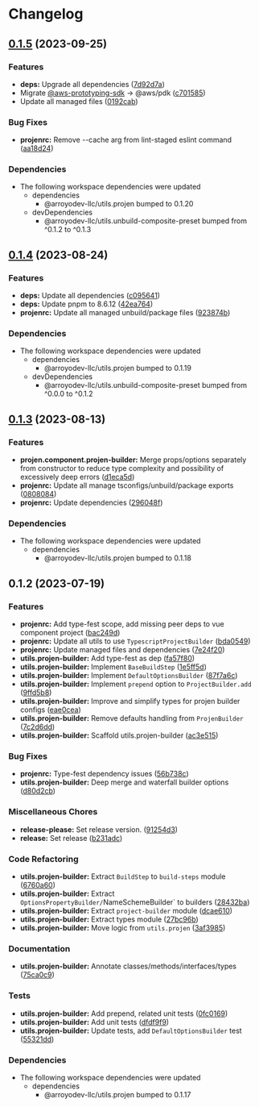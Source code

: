 # Changelog

## [0.1.5](https://github.com/ArroyoDev-LLC/components/compare/@arroyodev-llc/utils.projen-builder-v0.1.4...@arroyodev-llc/utils.projen-builder-v0.1.5) (2023-09-25)


### Features

* **deps:** Upgrade all dependencies ([7d92d7a](https://github.com/ArroyoDev-LLC/components/commit/7d92d7a3219d0c1df79e7c311391deb7f7ed98be))
* Migrate [@aws-prototyping-sdk](https://github.com/aws-prototyping-sdk) -&gt; @aws/pdk ([c701585](https://github.com/ArroyoDev-LLC/components/commit/c701585692de6b4ba01b018805ecedadbab67ca7))
* Update all managed files ([0192cab](https://github.com/ArroyoDev-LLC/components/commit/0192cab235b2bfe7e68a218b2373b919b819085a))


### Bug Fixes

* **projenrc:** Remove --cache arg from lint-staged eslint command ([aa18d24](https://github.com/ArroyoDev-LLC/components/commit/aa18d24368ab0c1283bc9dab7dfbaa54a1c69447))


### Dependencies

* The following workspace dependencies were updated
  * dependencies
    * @arroyodev-llc/utils.projen bumped to 0.1.20
  * devDependencies
    * @arroyodev-llc/utils.unbuild-composite-preset bumped from ^0.1.2 to ^0.1.3

## [0.1.4](https://github.com/ArroyoDev-LLC/components/compare/@arroyodev-llc/utils.projen-builder-v0.1.3...@arroyodev-llc/utils.projen-builder-v0.1.4) (2023-08-24)


### Features

* **deps:** Update all dependencies ([c095641](https://github.com/ArroyoDev-LLC/components/commit/c095641714560189f59a19f89d1ab06e1815ad6e))
* **deps:** Update pnpm to 8.6.12 ([42ea764](https://github.com/ArroyoDev-LLC/components/commit/42ea7642497786063ff160cf5ce591e56155b4ca))
* **projenrc:** Update all managed unbuild/package files ([923874b](https://github.com/ArroyoDev-LLC/components/commit/923874b536dfa15ae21b81812d70b383551b87c2))


### Dependencies

* The following workspace dependencies were updated
  * dependencies
    * @arroyodev-llc/utils.projen bumped to 0.1.19
  * devDependencies
    * @arroyodev-llc/utils.unbuild-composite-preset bumped from ^0.0.0 to ^0.1.2

## [0.1.3](https://github.com/ArroyoDev-LLC/components/compare/@arroyodev-llc/utils.projen-builder-v0.1.2...@arroyodev-llc/utils.projen-builder-v0.1.3) (2023-08-13)


### Features

* **projen.component.projen-builder:** Merge props/options separately from constructor to reduce type complexity and possibility of excessively deep errors ([d1eca5d](https://github.com/ArroyoDev-LLC/components/commit/d1eca5da966c320dc62a35311860ad33f377c64b))
* **projenrc:** Update all manage tsconfigs/unbuild/package exports ([0808084](https://github.com/ArroyoDev-LLC/components/commit/0808084c6cebd9d7ead2b01fd021efaf470088bc))
* **projenrc:** Update dependencies ([296048f](https://github.com/ArroyoDev-LLC/components/commit/296048f5d578df7c81e1927ed2c7c84898c2153b))


### Dependencies

* The following workspace dependencies were updated
  * dependencies
    * @arroyodev-llc/utils.projen bumped to 0.1.18

## 0.1.2 (2023-07-19)


### Features

* **projenrc:** Add type-fest scope, add missing peer deps to vue component project ([bac249d](https://github.com/ArroyoDev-LLC/components/commit/bac249d97a51b8534b76fd0f89f9435e687915bc))
* **projenrc:** Update all utils to use `TypescriptProjectBuilder` ([bda0549](https://github.com/ArroyoDev-LLC/components/commit/bda05495b396470d725e5561a2f4f68e196a69c1))
* **projenrc:** Update managed files and dependencies ([7e24f20](https://github.com/ArroyoDev-LLC/components/commit/7e24f20b0551bdd8972a3a6aac3622e88e3eb19e))
* **utils.projen-builder:** Add type-fest as dep ([fa57f80](https://github.com/ArroyoDev-LLC/components/commit/fa57f807a353b85b7936a12ab97d601d46955d38))
* **utils.projen-builder:** Implement `BaseBuildStep` ([1e5ff5d](https://github.com/ArroyoDev-LLC/components/commit/1e5ff5d18e051c3cb26c439ff4cc27db1cd8580b))
* **utils.projen-builder:** Implement `DefaultOptionsBuilder` ([87f7a6c](https://github.com/ArroyoDev-LLC/components/commit/87f7a6c602e6dd0e3f2d3c4868d2620f8acc8161))
* **utils.projen-builder:** Implement `prepend` option to `ProjectBuilder.add` ([9ffd5b8](https://github.com/ArroyoDev-LLC/components/commit/9ffd5b89fcdf606fa521739f031847009c9b6ade))
* **utils.projen-builder:** Improve and simplify types for projen builder configs ([eae0cea](https://github.com/ArroyoDev-LLC/components/commit/eae0cea116ce670824657718f78e42652a687ce2))
* **utils.projen-builder:** Remove defaults handling from `ProjenBuilder` ([7c2d6dd](https://github.com/ArroyoDev-LLC/components/commit/7c2d6dde4a923710bd983cc3886694ce0f359550))
* **utils.projen-builder:** Scaffold utils.projen-builder ([ac3e515](https://github.com/ArroyoDev-LLC/components/commit/ac3e515390c48c1871e94f53502c55877e4e5dd2))


### Bug Fixes

* **projenrc:** Type-fest dependency issues ([56b738c](https://github.com/ArroyoDev-LLC/components/commit/56b738cf981c962182438ca764c88ac7a1631c24))
* **utils.projen-builder:** Deep merge and waterfall builder options ([d80d2cb](https://github.com/ArroyoDev-LLC/components/commit/d80d2cbf6c3784f850c4be3214726322a72f80a4))


### Miscellaneous Chores

* **release-please:** Set release version. ([91254d3](https://github.com/ArroyoDev-LLC/components/commit/91254d37f198bb0d7366d786fa56a3266dac77d8))
* **release:** Set release ([b231adc](https://github.com/ArroyoDev-LLC/components/commit/b231adc5f371681d5e2b52358be34fa451fd69db))


### Code Refactoring

* **utils.projen-builder:** Extract `BuildStep` to `build-steps` module ([6760a60](https://github.com/ArroyoDev-LLC/components/commit/6760a60e1a7397b976e66f5d8fd0433c46bdb4ca))
* **utils.projen-builder:** Extract `OptionsPropertyBuilder/`NameSchemeBuilder` to builders ([28432ba](https://github.com/ArroyoDev-LLC/components/commit/28432ba34b2bd8980d02d786ca3dec9d52c65589))
* **utils.projen-builder:** Extract `project-builder` module ([dcae610](https://github.com/ArroyoDev-LLC/components/commit/dcae610b1b2e5a4e3158518fb3ce31f9ba394819))
* **utils.projen-builder:** Extract types module ([27bc96b](https://github.com/ArroyoDev-LLC/components/commit/27bc96ba6186db53520ab6224aa6d9908f9f6ecd))
* **utils.projen-builder:** Move logic from `utils.projen` ([3af3985](https://github.com/ArroyoDev-LLC/components/commit/3af398553bfc9fec1967012cbf30d4be2493801b))


### Documentation

* **utils.projen-builder:** Annotate classes/methods/interfaces/types ([75ca0c9](https://github.com/ArroyoDev-LLC/components/commit/75ca0c9ae6511b6906854490999aad298d34d4fc))


### Tests

* **utils.projen-builder:** Add prepend, related unit tests ([0fc0169](https://github.com/ArroyoDev-LLC/components/commit/0fc0169cba293159c70e69379ebe7fbdb0050086))
* **utils.projen-builder:** Add unit tests ([dfdf9f9](https://github.com/ArroyoDev-LLC/components/commit/dfdf9f9a667d06707da506f8a4d02bd2b280dfe1))
* **utils.projen-builder:** Update tests, add `DefaultOptionsBuilder` test ([55321dd](https://github.com/ArroyoDev-LLC/components/commit/55321dd89d21b0c3b3b2b716020973adbc766398))


### Dependencies

* The following workspace dependencies were updated
  * dependencies
    * @arroyodev-llc/utils.projen bumped to 0.1.17
